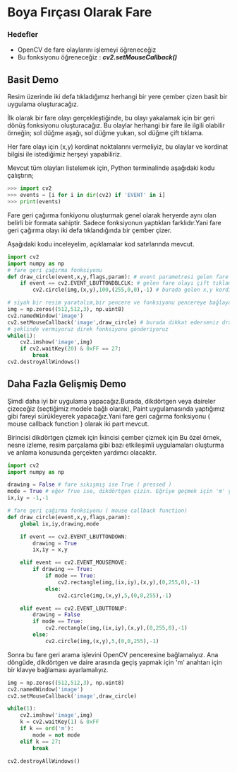 # Boya Fırçası Olarak Fare

### Hedefler

* OpenCV de fare olaylarını işlemeyi öğreneceğiz
* Bu fonksiyonu öğreneceğiz : _**cv2.setMouseCallback\(\)**_

## Basit Demo

Resim üzerinde iki defa tıkladığımız herhangi bir yere çember çizen basit bir uygulama oluşturacağız.

İlk olarak bir fare olayı gerçekleştiğinde, bu olayı yakalamak için bir geri dönüş fonksiyonu oluşturacağız. Bu olaylar herhangi bir fare ile ilgili olabilir örneğin; sol düğme aşağı, sol düğme yukarı, sol düğme çift tıklama.

Her fare olayı için \(x,y\) kordinat noktalarını vermeliyiz, bu olaylar ve kordinat bilgisi ile istediğimiz herşeyi yapabiliriz.

Mevcut tüm olayları listelemek için, Python terminalinde aşağıdaki kodu çalıştırın;

```python
>>> import cv2
>>> events = [i for i in dir(cv2) if 'EVENT' in i]
>>> print(events)
```

Fare geri çağırma fonkiyonu oluşturmak genel olarak heryerde aynı olan belirli bir formata sahiptir. Sadece fonksiyonun yaptıkları farklıdır.Yani fare geri çağırma olayı iki defa tıklandığında bir çember çizer.

Aşağıdaki kodu inceleyelim, açıklamalar kod satırlarında mevcut.

```python
import cv2
import numpy as np
# fare geri çağırma fonksiyonu
def draw_circle(event,x,y,flags,param): # event parametresi gelen fare olayı,x,y kordinatlar
    if event == cv2.EVENT_LBUTTONDBLCLK: # gelen fare olayı çift tıklama ise
        cv2.circle(img,(x,y),100,(255,0,0),-1) # burada gelen x,y kordinat bölgesinde çember çiziyoruz

# siyah bir resim yaratalım,bir pencere ve fonksiyonu pencereye bağlayalım
img = np.zeros((512,512,3), np.uint8)
cv2.namedWindow('image')
cv2.setMouseCallback('image',draw_circle) # burada dikkat ederseniz draw_circle()
# şeklinde vermiyoruz direk fonksiyonu gönderiyoruz
while(1):
    cv2.imshow('image',img)
    if cv2.waitKey(20) & 0xFF == 27:
        break
cv2.destroyAllWindows()
```

## Daha Fazla Gelişmiş Demo

Şimdi daha iyi bir uygulama yapacağız.Burada, dikdörtgen veya daireler çizeceğiz \(seçtiğimiz modele bağlı olarak\), Paint uygulamasında yaptığımız gibi fareyi sürükleyerek yapacağız.Yani fare geri cağırma fonksiyonu \( mouse callback function \) olarak iki part mevcut.

Birincisi dikdörtgen çizmek için İkincisi çember çizmek için Bu özel örnek, nesne izleme, resim parçalama gibi bazı etkileşimli uygulamaları oluşturma ve anlama konusunda gerçekten yardımcı olacaktır.

```python
import cv2
import numpy as np

drawing = False # fare sıkışmış ise True ( pressed )
mode = True # eğer True ise, dikdörtgen çizin. Eğriye geçmek için 'm' ye basın
ix,iy = -1,-1

# fare geri çağırma fonksiyonu ( mouse callback function)
def draw_circle(event,x,y,flags,param):
    global ix,iy,drawing,mode

    if event == cv2.EVENT_LBUTTONDOWN:
        drawing = True
        ix,iy = x,y

    elif event == cv2.EVENT_MOUSEMOVE:
        if drawing == True:
            if mode == True:
                cv2.rectangle(img,(ix,iy),(x,y),(0,255,0),-1)
            else:
                cv2.circle(img,(x,y),5,(0,0,255),-1)

    elif event == cv2.EVENT_LBUTTONUP:
        drawing = False
        if mode == True:
            cv2.rectangle(img,(ix,iy),(x,y),(0,255,0),-1)
        else:
            cv2.circle(img,(x,y),5,(0,0,255),-1)
```

Sonra bu fare geri arama işlevini OpenCV penceresine bağlamalıyız. Ana döngüde, dikdörtgen ve daire arasında geçiş yapmak için 'm' anahtarı için bir klavye bağlaması ayarlamalıyız.

```python
img = np.zeros((512,512,3), np.uint8)
cv2.namedWindow('image')
cv2.setMouseCallback('image',draw_circle)

while(1):
    cv2.imshow('image',img)
    k = cv2.waitKey(1) & 0xFF
    if k == ord('m'):
        mode = not mode
    elif k == 27:
        break

cv2.destroyAllWindows()
```

